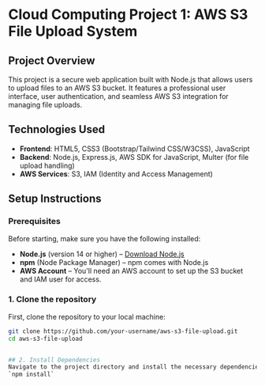 # Cloud Computing Project 1: AWS S3 File Upload System

## Project Overview
This project is a secure web application built with Node.js that allows users to upload files to an AWS S3 bucket. It features a professional user interface, user authentication, and seamless AWS S3 integration for managing file uploads.

## Technologies Used
- **Frontend**: HTML5, CSS3 (Bootstrap/Tailwind CSS/W3CSS), JavaScript
- **Backend**: Node.js, Express.js, AWS SDK for JavaScript, Multer (for file upload handling)
- **AWS Services**: S3, IAM (Identity and Access Management)

## Setup Instructions

### Prerequisites
Before starting, make sure you have the following installed:
- **Node.js** (version 14 or higher) – [Download Node.js](https://nodejs.org/)
- **npm** (Node Package Manager) – npm comes with Node.js
- **AWS Account** – You'll need an AWS account to set up the S3 bucket and IAM user for access.

### 1. Clone the repository
First, clone the repository to your local machine:

```bash
git clone https://github.com/your-username/aws-s3-file-upload.git
cd aws-s3-file-upload


## 2. Install Dependencies
Navigate to the project directory and install the necessary dependencies by running:
`npm install`




